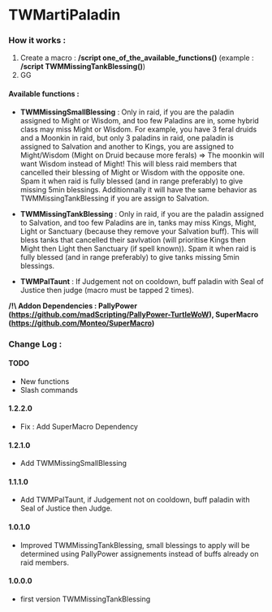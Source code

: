 # TWMartiPaladin

### How it works : 
1) Create a macro : **/script one_of_the_available_functions()** (example : **/script TWMMissingTankBlessing()**)
2) GG

#### Available functions :

- **TWMMissingSmallBlessing** :
Only in raid, if you are the paladin assigned to Might or Wisdom, and too few Paladins are in, some hybrid class may miss Might or Wisdom. For example, you have 3 feral druids and a Moonkin in raid, but only 3 paladins in raid, one paladin is assigned to Salvation and another to Kings, you are assigned to Might/Wisdom (Might on Druid because more ferals) => The moonkin will want Wisdom instead of Might!
This will bless raid members that cancelled their blessing of Might or Wisdom with the opposite one.
Spam it when raid is fully blessed (and in range preferably) to give missing 5min blessings.
Additionnally it will have the same behavior as TWMMissingTankBlessing if you are assign to Salvation.

- **TWMMissingTankBlessing** :
Only in raid, if you are the paladin assigned to Salvation, and too few Paladins are in, tanks may miss Kings, Might, Light or Sanctuary (because they remove your Salvation buff).
This will bless tanks that cancelled their savlvation (will prioritise Kings then Might then Light then Sanctuary (if spell known)).
Spam it when raid is fully blessed (and in range preferably) to give tanks missing 5min blessings.

- **TWMPalTaunt** :
If Judgement not on cooldown, buff paladin with Seal of Justice then judge (macro must be tapped 2 times). 


**/!\ Addon Dependencies : PallyPower (https://github.com/madScripting/PallyPower-TurtleWoW), SuperMacro (https://github.com/Monteo/SuperMacro)** 

### Change Log :

#### TODO 
* New functions
* Slash commands

#### 1.2.2.0

* Fix : Add SuperMacro Dependency

#### 1.2.1.0

* Add TWMMissingSmallBlessing

#### 1.1.1.0

* Add TWMPalTaunt, if Judgement not on cooldown, buff paladin with Seal of Justice then Judge. 

#### 1.0.1.0

* Improved TWMMissingTankBlessing, small blessings to apply will be determined using PallyPower assignements instead of buffs already on raid members.

#### 1.0.0.0

* first version TWMMissingTankBlessing